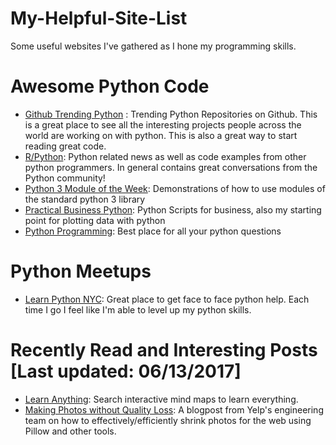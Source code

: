 # My-Helpful-Site-List
Some useful websites I've gathered as I hone my programming skills.

# Awesome Python Code
* [Github Trending Python](https://github.com/trending/python) : Trending Python Repositories on Github. This is a great place to see all the interesting projects people across the world are working on with python. This is also a great way to start reading great code.
* [R/Python](https://www.reddit.com/r/Python): Python related news as well as code examples from other python programmers. In general contains great conversations from the Python community!
* [Python 3 Module of the Week](https://pymotw.com/3/): Demonstrations of how to use modules of the standard python 3 library
* [Practical Business Python](http://pbpython.com/): Python Scripts for business, also my starting point for plotting data with python
* [Python Programming](https://pythonprogramming.net/): Best place for all your python questions

# Python Meetups 
* [Learn Python NYC](https://www.meetup.com/learn-python-nyc/): Great place to get face to face python help. Each time I go I feel like I'm able to level up my python skills. 

# Recently Read and Interesting Posts [Last updated: 06/13/2017]
* [Learn Anything](https://learn-anything.xyz/): Search interactive mind maps to learn everything.
* [Making Photos without Quality Loss](https://engineeringblog.yelp.com/2017/06/making-photos-smaller.html): A blogpost from Yelp's engineering team on how to effectively/efficiently shrink photos for the web using Pillow and other tools.
